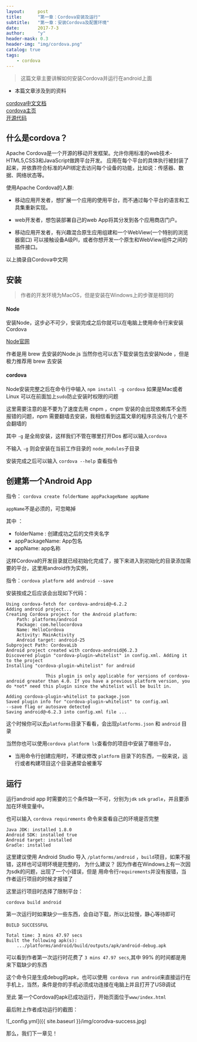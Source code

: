 ```yaml
---
layout:     post
title:      "第一章：Cordova安装及运行"
subtitle:   "第一章：安装Cordova及配置环境"
date:       2017-7-3
author:     "y"
header-mask: 0.3
header-img: "img/cordova.png"
catalog: true
tags:
    - cordova
---
```


> 这篇文章主要讲解如何安装Cordova并运行在android上面

* 本篇文章涉及到的资料

[cordova中文文档](http://cordova.axuer.com/docs/zh-cn/latest/)<br>
[cordova主页](https://cordova.apache.org/)<br>
[开源代码](https://github.com/apache?utf8=%E2%9C%93&q=cordova&type=&language=)<br>


## 什么是cordova？

Apache Cordova是一个开源的移动开发框架。允许你用标准的web技术-HTML5,CSS3和JavaScript做跨平台开发。 应用在每个平台的具体执行被封装了起来，并依靠符合标准的API绑定去访问每个设备的功能，比如说：传感器、数据、网络状态等。

使用Apache Cordova的人群:

* 移动应用开发者，想扩展一个应用的使用平台，而不通过每个平台的语言和工具集重新实现。

* web开发者，想包装部署自己的web App将其分发到各个应用商店门户。

* 移动应用开发者，有兴趣混合原生应用组建和一个WebView(一个特别的浏览器窗口) 可以接触设备A级PI，或者你想开发一个原生和WebView组件之间的插件接口。

以上摘录自Cordova中文网
        
## 安装


> 作者的开发环境为MacOS，但是安装在Windows上的步骤是相同的

#### Node

安装Node，这步必不可少，安装完成之后你就可以在电脑上使用命令行来安装Cordova

[Node官网](https://nodejs.org/en/download/)

作者是用 brew 去安装的Node.js 当然你也可以去下载安装包去安装Node ，但是极力推荐用 brew 去安装


#### cordova

Node安装完整之后在命令行中输入 `npm install -g cordova` 如果是Mac或者Linux 可以在前面加上`sudo`防止安装时权限的问题

这里需要注意的是不要为了速度去用 cnpm ，cnpm 安装的会出现依赖库不全而报错的问题，npm 需要翻墙去安装，我相信看到这篇文章的程序员没有几个是不会翻墙的

其中 `-g` 是全局安装，这样我们不管在哪里打开Dos 都可以输入`cordova`

不输入 `-g` 则会安装在当前工作目录的 `node_modules`子目录

安装完成之后可以输入 `cordova --help` 查看指令

## 创建第一个Android App


指令： `cordova create folderName appPackageName appName`

`appName`不是必须的，可忽略掉

其中 ：

* folderName : 创建成功之后的文件夹名字
* appPackageName: App包名
* appName: app名称


这样Cordova的开发目录就已经初始化完成了，接下来进入到初始化的目录添加需要的平台，这里用android作为实例，

指令：`cordova platform add android --save`

安装按成之后应该会出现如下代码：


	Using cordova-fetch for cordova-android@~6.2.2
	Adding android project...
	Creating Cordova project for the Android platform:
		Path: platforms/android
		Package: com.hellocordova
		Name: HelloCordova
		Activity: MainActivity
		Android target: android-25
	Subproject Path: CordovaLib
	Android project created with cordova-android@6.2.3
	Discovered plugin "cordova-plugin-whitelist" in config.xml. Adding it to the project
	Installing "cordova-plugin-whitelist" for android
	
	               This plugin is only applicable for versions of cordova-android greater than 4.0. If you have a previous platform version, you do *not* need this plugin since the whitelist will be built in.
	
	Adding cordova-plugin-whitelist to package.json
	Saved plugin info for "cordova-plugin-whitelist" to config.xml
	--save flag or autosave detected
	Saving android@~6.2.3 into config.xml file ...


这个时候你可以去`platforms`目录下看看，会出现`platforms.json` 和 `android` 目录

 
当然你也可以使用`cordova platform ls`查看你的项目中安装了哪些平台，

* 当用命令行创建应用时，不建议修改 `platform` 目录下的东西，一般来说，运行或者构建项目这个目录通常会被重写

## 运行


运行android app 时需要的三个条件缺一不可，分别为`jdk` `sdk` `gradle`，并且要添加在环境变量中。

也可以输入 `cordova requirements` 命令来查看自己的环境是否完整

	Java JDK: installed 1.8.0
	Android SDK: installed true
	Android target: installed
	Gradle: installed 
	
这里建议使用 Android Studio 导入 `/platforms/android` ，`build`项目，如果不报错，这样也可证明环境是完整的，
为什么建议？ 因为作者在Windows上有一次因为sdk的问题，出现了一个小错误，但是 用命令行`requirements`并没有报错，当作者运行项目的时候才报错了

这里运行项目时选择了限制平台：

`cordova build android`

第一次运行时如果缺少一些东西，会自动下载，所以比较慢，静心等待即可

	BUILD SUCCESSFUL
	
	Total time: 3 mins 47.97 secs
	Built the following apk(s):
		.../platforms/android/build/outputs/apk/android-debug.apk
		
可以看到作者第一次运行时花费了 `3 mins 47.97 secs`,其中 99% 的时间都是用来下载缺少的东西

这个命令只是生成debug的apk，也可以使用` cordova run android`来直接运行在手机上，当然，条件是你的手机必须成功连接在电脑上并且打开了USB调试

至此 第一个Cordova的apk已成功运行，开始页面位于`www/index.html`

最后附上作者成功运行的截图：

![_config.yml]({{ site.baseurl }}/img/corodva-success.jpg)


那么，我们下一章见！
	